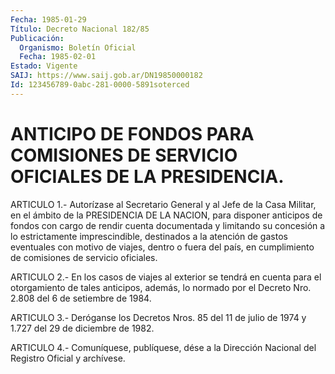 ```yaml
---
Fecha: 1985-01-29
Título: Decreto Nacional 182/85
Publicación:
  Organismo: Boletín Oficial
  Fecha: 1985-02-01
Estado: Vigente
SAIJ: https://www.saij.gob.ar/DN19850000182
Id: 123456789-0abc-281-0000-5891soterced
---
```

# ANTICIPO DE FONDOS PARA COMISIONES DE SERVICIO OFICIALES DE LA PRESIDENCIA.

<a id="1"></a>
ARTICULO  1.- Autorízase al Secretario General y al Jefe de la Casa Militar, en  el  ámbito  de  la  PRESIDENCIA  DE  LA  NACION,  para disponer anticipos de fondos con cargo de rendir cuenta documentada y limitando su concesión a lo estrictamente imprescindible,  destinados  a la atención de gastos eventuales con motivo  de viajes, dentro o fuera  del  país,  en  cumplimiento  de comisiones de servicio oficiales.

<a id="2"></a>
ARTICULO  2.-  En  los  casos  de  viajes  al exterior se tendrá en cuenta para el otorgamiento de tales anticipos,  además, lo normado por el Decreto Nro. 2.808 del 6 de setiembre de 1984.

<a id="3"></a>
ARTICULO  3.-  Deróganse  los  Decretos Nros. 85 del 11 de julio de 1974 y 1.727 del 29 de diciembre de 1982.

<a id="4"></a>
ARTICULO  4.- Comuníquese, publíquese, dése a la Dirección Nacional del Registro Oficial y archívese.